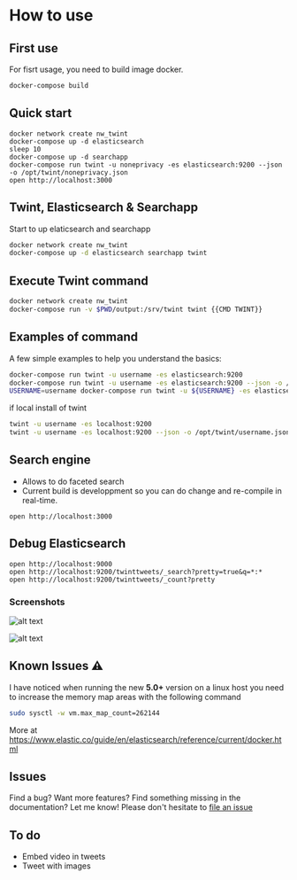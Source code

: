 # How to use

## First use

For fisrt usage, you need to build image docker.

``` bash
docker-compose build
```

## Quick start
```
docker network create nw_twint
docker-compose up -d elasticsearch
sleep 10
docker-compose up -d searchapp
docker-compose run twint -u noneprivacy -es elasticsearch:9200 --json -o /opt/twint/noneprivacy.json
open http://localhost:3000
```

## Twint, Elasticsearch & Searchapp

Start to up elaticsearch and searchapp

``` bash
docker network create nw_twint
docker-compose up -d elasticsearch searchapp twint

```

## Execute Twint command

``` bash
docker network create nw_twint
docker-compose run -v $PWD/output:/srv/twint twint {{CMD TWINT}}
```

## Examples of command

A few simple examples to help you understand the basics:

``` bash
docker-compose run twint -u username -es elasticsearch:9200
docker-compose run twint -u username -es elasticsearch:9200 --json -o /opt/twint/username.json
USERNAME=username docker-compose run twint -u ${USERNAME} -es elasticsearch:9200 --json -o /opt/twint/${USERNAME}.json
```

if local install of twint
``` bash
twint -u username -es localhost:9200
twint -u username -es localhost:9200 --json -o /opt/twint/username.json
```

## Search engine

- Allows to do faceted search
- Current build is developpment so you can do change and re-compile in real-time.

```
open http://localhost:3000
```

## Debug Elasticsearch

```
open http://localhost:9000
open http://localhost:9200/twinttweets/_search?pretty=true&q=*:*
open http://localhost:9200/twinttweets/_count?pretty
```

### Screenshots
![alt text](https://github.com/lucmski/twint-search/raw/master/docs/screenshot1.png "Screenshot #1")

![alt text](https://github.com/lucmski/twint-search/raw/master/docs/screenshot2.png "Screenshot #2")

## Known Issues :warning:

I have noticed when running the new **5.0+** version on a linux host you need to increase the memory map areas with the following command

``` bash
sudo sysctl -w vm.max_map_count=262144
```

More at https://www.elastic.co/guide/en/elasticsearch/reference/current/docker.html

## Issues

Find a bug? Want more features? Find something missing in the documentation? Let me know! Please don't hesitate to [file an issue](https://github.com/blacktop/docker-elasticsearch-alpine/issues/new)

## To do
- Embed video in tweets
- Tweet with images
